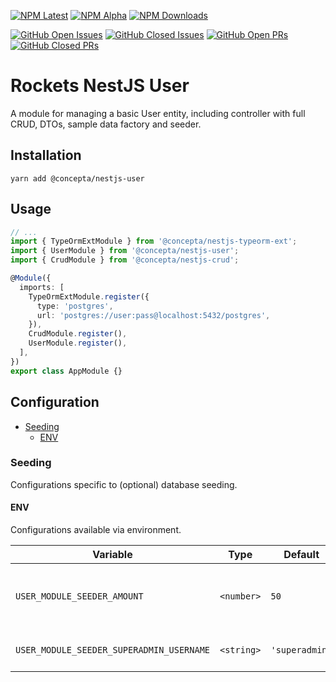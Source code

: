 [![NPM Latest](https://img.shields.io/npm/v/@concepta/nestjs-user)](https://www.npmjs.com/package/@concepta/nestjs-user)
[![NPM Alpha](https://img.shields.io/npm/v/@concepta/nestjs-user/alpha)](https://www.npmjs.com/package/@concepta/nestjs-nestjscontrol)
[![NPM Downloads](https://img.shields.io/npm/dw/@conceptadev/nestjs-user)](https://www.npmjs.com/package/@concepta/nestjs-user)

[![GitHub Open Issues](https://img.shields.io/github/issues/conceptadev/rockets/nestjs-user)](https://github.com/conceptadev/rockets/labels/nestjs-user)
[![GitHub Closed Issues](https://img.shields.io/github/issues-closed/conceptadev/rockets/nestjs-user)](https://github.com/conceptadev/rockets/labels/nestjs-user)
[![GitHub Open PRs](https://img.shields.io/github/issues-pr/conceptadev/rockets/nestjs-user)](https://github.com/conceptadev/rockets/labels/nestjs-user)
[![GitHub Closed PRs](https://img.shields.io/github/issues-pr-closed/conceptadev/rockets/nestjs-user)](https://github.com/conceptadev/rockets/labels/nestjs-user)

# Rockets NestJS User

A module for managing a basic User entity, including controller with full CRUD, DTOs, sample data factory and seeder.

## Installation

`yarn add @concepta/nestjs-user`

## Usage

```ts
// ...
import { TypeOrmExtModule } from '@concepta/nestjs-typeorm-ext';
import { UserModule } from '@concepta/nestjs-user';
import { CrudModule } from '@concepta/nestjs-crud';

@Module({
  imports: [
    TypeOrmExtModule.register({
      type: 'postgres',
      url: 'postgres://user:pass@localhost:5432/postgres',
    }),
    CrudModule.register(),
    UserModule.register(),
  ],
})
export class AppModule {}
```

## Configuration

- [Seeding](#seeding)
  - [ENV](#env)

### Seeding

Configurations specific to (optional) database seeding.

#### ENV

Configurations available via environment.

| Variable                                 | Type       | Default        |                                      |
| ---------------------------------------- | ---------- | -------------- | ------------------------------------ |
| `USER_MODULE_SEEDER_AMOUNT`              | `<number>` | `50`           | number of additional users to create |
| `USER_MODULE_SEEDER_SUPERADMIN_USERNAME` | `<string>` | `'superadmin'` | super admin username                 |
